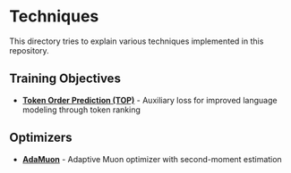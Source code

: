 # Techniques

This directory tries to explain various techniques implemented in this repository.

## Training Objectives
- [**Token Order Prediction (TOP)**](./top.md) - Auxiliary loss for improved language modeling through token ranking

## Optimizers
- [**AdaMuon**](./adamuon.md) - Adaptive Muon optimizer with second-moment estimation